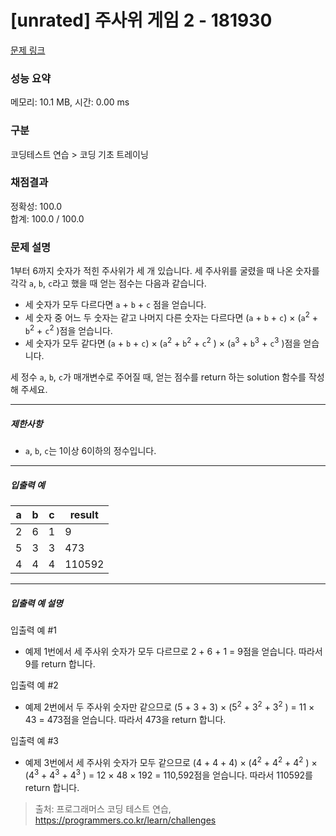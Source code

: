 # [unrated] 주사위 게임 2 - 181930 

[문제 링크](https://school.programmers.co.kr/learn/courses/30/lessons/181930) 

### 성능 요약

메모리: 10.1 MB, 시간: 0.00 ms

### 구분

코딩테스트 연습 > 코딩 기초 트레이닝

### 채점결과

정확성: 100.0<br/>합계: 100.0 / 100.0

### 문제 설명

<p>1부터 6까지 숫자가 적힌 주사위가 세 개 있습니다. 세 주사위를 굴렸을 때 나온 숫자를 각각 <code>a</code>, <code>b</code>, <code>c</code>라고 했을 때 얻는 점수는 다음과 같습니다.</p>

<ul>
<li>세 숫자가 모두 다르다면 <code>a</code> + <code>b</code> + <code>c</code> 점을 얻습니다.</li>
<li>세 숫자 중 어느 두 숫자는 같고 나머지 다른 숫자는 다르다면 (<code>a</code> + <code>b</code> + <code>c</code>) × (<code>a</code><sup>2</sup> + <code>b</code><sup>2</sup> + <code>c</code><sup>2</sup> )점을 얻습니다.</li>
<li>세 숫자가 모두 같다면 (<code>a</code> + <code>b</code> + <code>c</code>) × (<code>a</code><sup>2</sup> + <code>b</code><sup>2</sup> + <code>c</code><sup>2</sup> ) × (<code>a</code><sup>3</sup> + <code>b</code><sup>3</sup> + <code>c</code><sup>3</sup> )점을 얻습니다.</li>
</ul>

<p>세 정수 <code>a</code>, <code>b</code>, <code>c</code>가 매개변수로 주어질 때, 얻는 점수를 return 하는 solution 함수를 작성해 주세요.</p>

<hr>

<h5>제한사항</h5>

<ul>
<li><code>a</code>, <code>b</code>, <code>c</code>는 1이상 6이하의 정수입니다.</li>
</ul>

<hr>

<h5>입출력 예</h5>
<table class="table">
        <thead><tr>
<th>a</th>
<th>b</th>
<th>c</th>
<th>result</th>
</tr>
</thead>
        <tbody><tr>
<td>2</td>
<td>6</td>
<td>1</td>
<td>9</td>
</tr>
<tr>
<td>5</td>
<td>3</td>
<td>3</td>
<td>473</td>
</tr>
<tr>
<td>4</td>
<td>4</td>
<td>4</td>
<td>110592</td>
</tr>
</tbody>
      </table>
<hr>

<h5>입출력 예 설명</h5>

<p>입출력 예 #1</p>

<ul>
<li>예제 1번에서 세 주사위 숫자가 모두 다르므로 2 + 6 + 1 = 9점을 얻습니다. 따라서 9를 return 합니다.</li>
</ul>

<p>입출력 예 #2</p>

<ul>
<li>예제 2번에서 두 주사위 숫자만 같으므로 (5 + 3 + 3) × (5<sup>2</sup> + 3<sup>2</sup> + 3<sup>2</sup> ) = 11 × 43 = 473점을 얻습니다. 따라서 473을 return 합니다.</li>
</ul>

<p>입출력 예 #3</p>

<ul>
<li>예제 3번에서 세 주사위 숫자가 모두 같으므로 (4 + 4 + 4) × (4<sup>2</sup> + 4<sup>2</sup> + 4<sup>2</sup> ) × (4<sup>3</sup> + 4<sup>3</sup> + 4<sup>3</sup> ) = 12 × 48 × 192 = 110,592점을 얻습니다. 따라서 110592를 return 합니다.</li>
</ul>


> 출처: 프로그래머스 코딩 테스트 연습, https://programmers.co.kr/learn/challenges